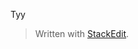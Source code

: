 

Tyy


> Written with [StackEdit](https://stackedit.io/).
<!--stackedit_data:
eyJoaXN0b3J5IjpbMTA4MTY0MDAxNl19
-->